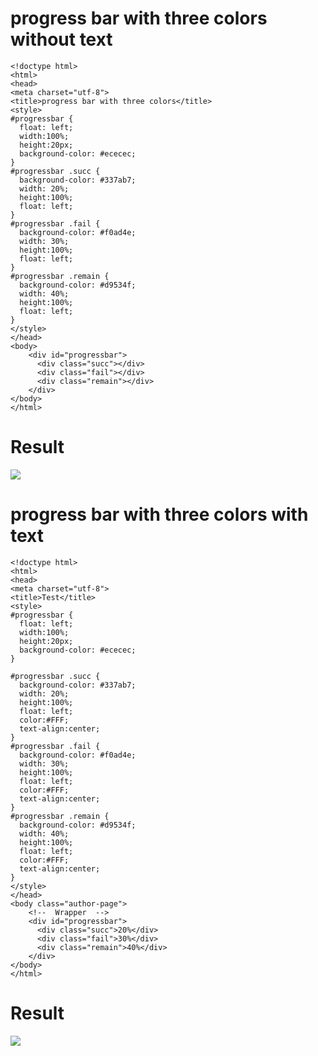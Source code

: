 
# progress bar with three colors without text
	
	<!doctype html>
	<html>
	<head>
	<meta charset="utf-8">
	<title>progress bar with three colors</title>
	<style>
	#progressbar {
	  float: left;
	  width:100%;
	  height:20px;
	  background-color: #ececec;
	}
	#progressbar .succ {
	  background-color: #337ab7;
	  width: 20%;
	  height:100%;
	  float: left;
	}
	#progressbar .fail {
	  background-color: #f0ad4e;
	  width: 30%;
	  height:100%;
	  float: left;
	}
	#progressbar .remain {
	  background-color: #d9534f;
	  width: 40%;
	  height:100%;
	  float: left;
	}
	</style>
	</head>
	<body>
		<div id="progressbar">
		  <div class="succ"></div>
		  <div class="fail"></div>
		  <div class="remain"></div>
		</div>
	</body>
	</html>
# Result
![](https://github.com/techbhaskar/images/blob/master/withouttext.JPG)
# progress bar with three colors with text

	<!doctype html>
	<html>
	<head>
	<meta charset="utf-8">
	<title>Test</title>
	<style>
	#progressbar {
	  float: left;
	  width:100%;
	  height:20px;
	  background-color: #ececec;
	}

	#progressbar .succ {
	  background-color: #337ab7;
	  width: 20%;
	  height:100%;
	  float: left;
	  color:#FFF;
	  text-align:center;
	}
	#progressbar .fail {
	  background-color: #f0ad4e;
	  width: 30%;
	  height:100%;
	  float: left;
	  color:#FFF;
	  text-align:center;
	}
	#progressbar .remain {
	  background-color: #d9534f;
	  width: 40%;
	  height:100%;
	  float: left;
	  color:#FFF;
	  text-align:center;
	}
	</style>
	</head>
	<body class="author-page">
		<!--  Wrapper  -->
		<div id="progressbar">
		  <div class="succ">20%</div>
		  <div class="fail">30%</div>
		  <div class="remain">40%</div>
		</div>
	</body>
	</html>
# Result
![](https://github.com/techbhaskar/images/blob/master/withtext.JPG)
